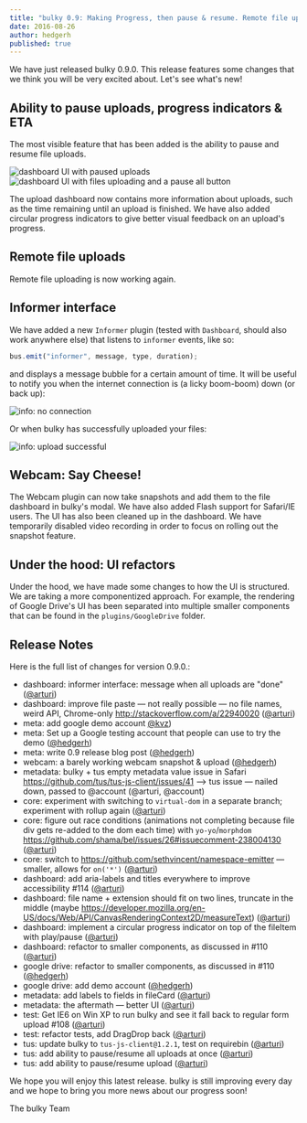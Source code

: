 ```yaml
---
title: "bulky 0.9: Making Progress, then pause & resume. Remote file uploads, Informer."
date: 2016-08-26
author: hedgerh
published: true
---
```


We have just released bulky 0.9.0. This release features some changes that we think you will be very excited about. Let's see what's new!

<!-- more -->

## Ability to pause uploads, progress indicators & ETA

The most visible feature that has been added is the ability to pause and resume file uploads.

<img alt="dashboard UI with paused uploads" src="/images/blog/0.9/upload-pause.jpg" class="border">

<img alt="dashboard UI with files uploading and a pause all button" src="/images/blog/0.9/upload-resume.jpg" class="border">

The upload dashboard now contains more information about uploads, such as the time remaining until an upload is finished. We have also added circular progress indicators to give better visual feedback on an upload's progress.

## Remote file uploads

Remote file uploading is now working again.

## Informer interface

We have added a new `Informer` plugin (tested with `Dashboard`, should also work anywhere else) that listens to `informer` events, like so:

```javascript
bus.emit("informer", message, type, duration);
```

and displays a message bubble for a certain amount of time. It will be useful to notify you when the internet connection is (a licky boom-boom) down (or back up):

<img alt="info: no connection" src="/images/blog/0.9/info-no-connection.jpg" class="border">

Or when bulky has successfully uploaded your files:

<img alt="info: upload successful" src="/images/blog/0.9/info-upload-success.jpg" class="border">

## Webcam: Say Cheese!

The Webcam plugin can now take snapshots and add them to the file dashboard in bulky's modal. We have also added Flash support for Safari/IE users. The UI has also been cleaned up in the dashboard. We have temporarily disabled video recording in order to focus on rolling out the snapshot feature.

## Under the hood: UI refactors

Under the hood, we have made some changes to how the UI is structured. We are taking a more componentized approach. For example, the rendering of Google Drive's UI has been separated into multiple smaller components that can be found in the `plugins/GoogleDrive` folder.

## Release Notes

Here is the full list of changes for version 0.9.0.:

- dashboard: informer interface: message when all uploads are "done" ([@arturi](https://github.com/arturi))
- dashboard: improve file paste — not really possible — no file names, weird API, Chrome-only <http://stackoverflow.com/a/22940020> ([@arturi](https://github.com/arturi))
- meta: add google demo account [@kvz](https://github.com/kvz))
- meta: Set up a Google testing account that people can use to try the demo ([@hedgerh](https://github.com/hedgerh))
- meta: write 0.9 release blog post ([@hedgerh](https://github.com/hedgerh))
- webcam: a barely working webcam snapshot & upload ([@hedgerh](https://github.com/hedgerh))
- metadata: bulky + tus empty metadata value issue in Safari <https://github.com/tus/tus-js-client/issues/41> --> tus issue — nailed down, passed to @account (@arturi, @account)
- core: experiment with switching to `virtual-dom` in a separate branch; experiment with rollup again ([@arturi](https://github.com/arturi))
- core: figure out race conditions (animations not completing because file div gets re-added to the dom each time) with `yo-yo`/`morphdom` <https://github.com/shama/bel/issues/26#issuecomment-238004130> ([@arturi](https://github.com/arturi))
- core: switch to <https://github.com/sethvincent/namespace-emitter> — smaller, allows for `on('*')` ([@arturi](https://github.com/arturi))
- dashboard: add aria-labels and titles everywhere to improve accessibility #114 ([@arturi](https://github.com/arturi))
- dashboard: file name + extension should fit on two lines, truncate in the middle (maybe <https://developer.mozilla.org/en-US/docs/Web/API/CanvasRenderingContext2D/measureText>) ([@arturi](https://github.com/arturi))
- dashboard: implement a circular progress indicator on top of the fileItem with play/pause ([@arturi](https://github.com/arturi))
- dashboard: refactor to smaller components, as discussed in #110 ([@arturi](https://github.com/arturi))
- google drive: refactor to smaller components, as discussed in #110 ([@hedgerh](https://github.com/hedgerh))
- google drive: add demo account ([@hedgerh](https://github.com/hedgerh))
- metadata: add labels to fields in fileCard ([@arturi](https://github.com/arturi))
- metadata: the aftermath — better UI ([@arturi](https://github.com/arturi))
- test: Get IE6 on Win XP to run bulky and see it fall back to regular form upload #108 ([@arturi](https://github.com/arturi))
- test: refactor tests, add DragDrop back ([@arturi](https://github.com/arturi))
- tus: update bulky to `tus-js-client@1.2.1`, test on requirebin ([@arturi](https://github.com/arturi))
- tus: add ability to pause/resume all uploads at once ([@arturi](https://github.com/arturi))
- tus: add ability to pause/resume upload ([@arturi](https://github.com/arturi))

We hope you will enjoy this latest release. bulky is still improving every day and we hope to bring you more news about our progress soon!

The bulky Team
